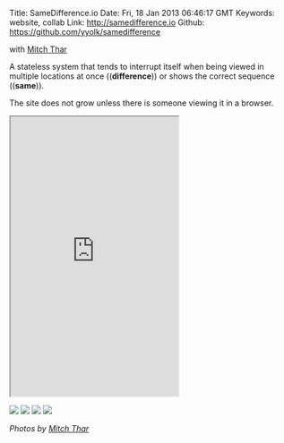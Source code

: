 Title: SameDifference.io
Date: Fri, 18 Jan 2013 06:46:17 GMT
Keywords: website, collab
Link: http://samedifference.io
Github: https://github.com/yyolk/samedifference

with [Mitch Thar][2]

A stateless system that tends to interrupt itself when being viewed in multiple locations at once ((**difference**)) or shows the correct sequence ((**same**)).

The site does not grow unless there is someone viewing it in a browser.

<iframe src="http://samedifference.io" height="500"></iframe>

![](http://farm8.staticflickr.com/7359/10065595326_27c4800962_h.jpg)
![](http://farm6.staticflickr.com/5532/10065520304_b5622063e5_h.jpg)
![](http://farm8.staticflickr.com/7398/10065670113_31973ad5f8_h.jpg)
![](http://farm4.staticflickr.com/3744/10065527805_9f7bcf72da_h.jpg)

_Photos by [Mitch Thar][2]_

[1]: http://samedifference.io "SameDifference"
[2]: http://mitchellthar.com/ "Mitchell Thar"